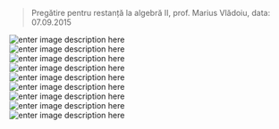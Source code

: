 <blockquote>
  <p>Pregătire pentru restanță la algebră II, prof. Marius Vlădoiu, data: <br>
  07.09.2015</p>
</blockquote>


<p><img src="1.jpg" alt="enter image description here" title=""> <br>
<img src="2.jpg" alt="enter image description here" title=""> <br>
<img src="3.jpg" alt="enter image description here" title=""> <br>
<img src="4.jpg" alt="enter image description here" title=""> <br>
<img src="5.jpg" alt="enter image description here" title=""> <br>
<img src="6.jpg" alt="enter image description here" title=""> <br>
<img src="7.jpg" alt="enter image description here" title=""> <br>
<img src="8.jpg" alt="enter image description here" title=""> <br>
<img src="9.jpg" alt="enter image description here" title=""></p>
